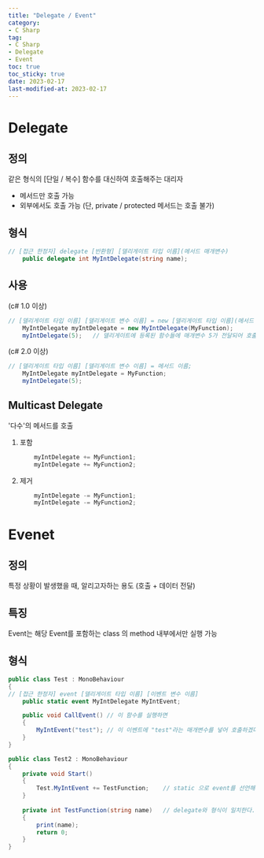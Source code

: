 ```yaml
---
title: "Delegate / Event"
category:
- C Sharp
tag:
- C Sharp
- Delegate
- Event
toc: true
toc_sticky: true
date: 2023-02-17
last-modified-at: 2023-02-17
---
```

# Delegate
## 정의
같은 형식의 [단일 / 복수] 함수를 대신하여 호출해주는 대리자
- 메서드만 호출 가능
- 외부에서도 호출 가능 (단, private / protected 메서드는 호출 불가)
## 형식
```c#
// [접근 한정자] delegate [반환형] [델리게이트 타입 이름](메서드 매개변수)
    public delegate int MyIntDelegate(string name);
```
## 사용
(c# 1.0 이상)
```c#
// [델리게이트 타입 이름] [델리게이트 변수 이름] = new [델리게이트 타입 이름](메서드 이름);
    MyIntDelegate myIntDelegate = new MyIntDelegate(MyFunction);
    myIntDelegate(5);   // 델리게이트에 등록된 함수들에 매개변수 5가 전달되어 호출
```
(c# 2.0 이상)
```c#
// [델리게이트 타입 이름] [델리게이트 변수 이름] = 메서드 이름;
    MyIntDelegate myIntDelegate = MyFunction;
    myIntDelegate(5);
```
## Multicast Delegate
'다수'의 메서드를 호출
1. 포함
    ```c#
        myIntDelegate += MyFunction1;
        myIntDelegate += MyFunction2;
    ```
2. 제거
    ```c#
        myIntDelegate -= MyFunction1;
        myIntDelegate -= MyFunction2;
    ```

# Evenet
## 정의
특정 상황이 발생했을 때, 알리고자하는 용도 (호출 + 데이터 전달)
## 특징
Event는 해당 Event를 포함하는 class 의 method 내부에서만 실행 가능
## 형식
```c#
public class Test : MonoBehaviour
{
// [접근 한정자] event [델리게이트 타입 이름] [이벤트 변수 이름]
    public static event MyIntDelegate MyIntEvent;

    public void CallEvent() // 이 함수를 실행하면
    {
        MyIntEvent("test"); // 이 이벤트에 "test"라는 매개변수를 넣어 호출하겠다.
    }
}

public class Test2 : MonoBehaviour
{
    private void Start()
    {
        Test.MyIntEvent += TestFunction;    // static 으로 event를 선언해서 별도의 객체 없이 접근, += 로 추가 / -= 로 제거
    }
    
    private int TestFunction(string name)   // delegate와 형식이 일치한다.
    {
        print(name);
        return 0;
    }
}
```